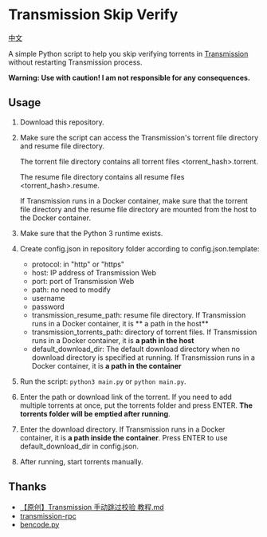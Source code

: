 # Transmission Skip Verify

[中文](./README.zh.md)

A simple Python script to help you skip verifying torrents in [Transmission](https://transmissionbt.com/) without restarting Transmission process.

**Warning: Use with caution! I am not responsible for any consequences.**

## Usage

1. Download this repository.

2. Make sure the script can access the Transmission's torrent file directory and resume file directory.
   
   The torrent file directory contains all torrent files <torrent_hash>.torrent.
   
   The resume file directory contains all resume files <torrent_hash>.resume.
   
   If Transmission runs in a Docker container, make sure that the torrent file directory and the resume file directory are mounted from the host to the Docker container.

3. Make sure that the Python 3 runtime exists.

4. Create config.json in repository folder according to config.json.template:

   + protocol: in "http" or "https"
   + host: IP address of Transmission Web
   + port: port of Transmission Web
   + path: no need to modify
   + username
   + password
   + transmission_resume_path: resume file directory. If Transmission runs in a Docker container, it is ** a path in the host**
   + transmission_torrents_path: directory of torrent files. If Transmission runs in a Docker container, it is **a path in the host**
   + default_download_dir: The default download directory when no download directory is specified at running. If Transmission runs in a Docker container, it is **a path in the container**

5. Run the script: `python3 main.py` or `python main.py`.

6. Enter the path or download link of the torrent. If you need to add multiple torrents at once, put the torrents folder and press ENTER. **The torrents folder will be emptied after running**.

7. Enter the download directory. If Transmission runs in a Docker container, it is **a path inside the container**. Press ENTER to use default_download_dir in config.json.

8. After running, start torrents manually.

## Thanks

+ [【原创】Transmission 手动跳过校验 教程.md](https://github.com/ylxb2016/PT-help/blob/master/PT%20Tutorial/%E3%80%90%E5%8E%9F%E5%88%9B%E3%80%91Transmission%20%E6%89%8B%E5%8A%A8%E8%B7%B3%E8%BF%87%E6%A0%A1%E9%AA%8C%20%E6%95%99%E7%A8%8B.md)
+ [transmission-rpc](https://github.com/trim21/transmission-rpc)
+ [bencode.py](https://github.com/fuzeman/bencode.py)